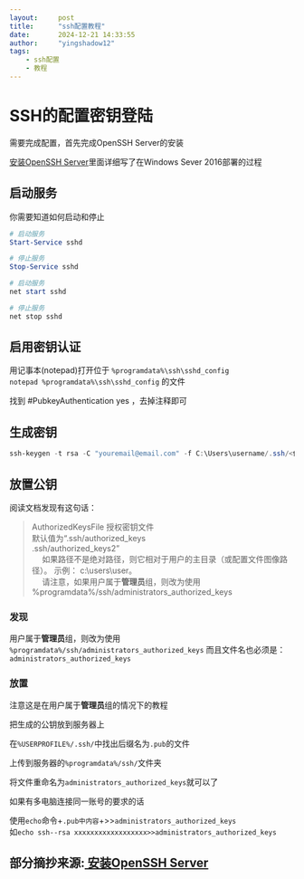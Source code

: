 ```yaml
---
layout:     post
title:      "ssh配置教程"
date:       2024‎-‎12‎-21‎ ‎14:33:55
author:     "yingshadow12"
tags:
    - ssh配置
    - 教程
---
```

# SSH的配置密钥登陆
需要完成配置，首先完成OpenSSH Server的安装

[ 安装OpenSSH Server](https://blog.csdn.net/u010953609/article/details/123114938)里面详细写了在Windows Sever 2016部署的过程


## 启动服务
你需要知道如何启动和停止

``` powershell
# 启动服务
Start-Service sshd
```

``` powershell
# 停止服务
Stop-Service sshd
```

``` powershell
# 启动服务
net start sshd
```

``` powershell
# 停止服务
net stop sshd
```

## 启用密钥认证

用记事本(notepad)打开位于 ```%programdata%\ssh\sshd_config ```<br>
```notepad %programdata%\ssh\sshd_config```
的文件

找到 #PubkeyAuthentication yes ，去掉注释即可

## 生成密钥

``` powershell
ssh-keygen -t rsa -C "youremail@email.com" -f C:\Users\username/.ssh/<你想保存的密钥名>
```
## 放置公钥

阅读文档发现有这句话：
>AuthorizedKeysFile    授权密钥文件
<br>默认值为“.ssh/authorized_keys 
<br>.ssh/authorized_keys2”
<br> &ensp;&ensp; 如果路径不是绝对路径，则它相对于用户的主目录（或配置文件图像路径）。 示例： c:\users\user。
<br> &ensp;&ensp;  请注意，如果用户属于**管理员**组，则改为使用 %programdata%/ssh/administrators_authorized_keys


### 发现

用户属于**管理员**组，则改为使用
```%programdata%/ssh/administrators_authorized_keys```
而且文件名也必须是： ```administrators_authorized_keys```

### 放置

注意这是在用户属于**管理员**组的情况下的教程

把生成的公钥放到服务器上

在```%USERPROFILE%/.ssh/```中找出后缀名为```.pub```的文件

上传到服务器的```%programdata%/ssh/```文件夹

将文件重命名为```administrators_authorized_keys```就可以了

如果有多电脑连接同一账号的要求的话

使用```echo```命令+```.pub中内容```+>>```administrators_authorized_keys```
<br>如```echo ssh--rsa xxxxxxxxxxxxxxxxxx>>administrators_authorized_keys ```


## 部分摘抄来源:[ 安装OpenSSH Server](https://blog.csdn.net/u010953609/article/details/123114938)
